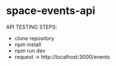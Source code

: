 # space-events-api

API TESTING STEPS: 
  * clone repository
  * npm install
  * npm run dev
  * request -> http://localhost:3000/events

